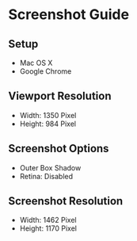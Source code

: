 <h1 id="screenshot-guide">Screenshot Guide</h1>

<h2 id="setup">Setup</h2>

<ul>
<li>Mac OS X</li>
<li>Google Chrome</li>
</ul>

<h2 id="viewport-resolution">Viewport Resolution</h2>

<ul>
<li>Width: 1350 Pixel</li>
<li>Height: 984 Pixel</li>
</ul>

<h2 id="screenshot-options">Screenshot Options</h2>

<ul>
<li>Outer Box Shadow</li>
<li>Retina: Disabled</li>
</ul>

<h2 id="screenshot-resolution">Screenshot Resolution</h2>

<ul>
<li>Width: 1462 Pixel</li>
<li>Height: 1170 Pixel</li>
</ul>
